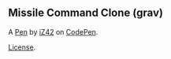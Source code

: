 Missile Command Clone (grav)
----------------------------


A [Pen](https://codepen.io/iz42/pen/BaoLJQK) by [iZ42](https://codepen.io/iz42) on [CodePen](https://codepen.io).

[License](https://codepen.io/iz42/pen/BaoLJQK/license).